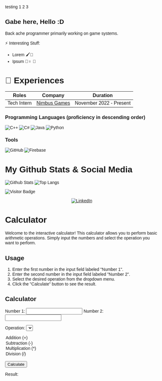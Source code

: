 <style>
@font-face {
  font-family: "interFont";
  src: url("https://github.com/KwaGabriel/kwagabriel.github.io/blob/main/Assets/Fonts/Inter-VariableFont_slnt%2Cwght.ttf") format("truetype");
  /* Add more src lines for other font file formats if necessary */
}

body {
  font-family: "interFont", sans-serif;
}
</style>

<p class="custom-font">testing 1 2 3</p>

## Gabe here, Hello :D
Back ache programmer primarily working on game systems.

⚡ Interesting Stuff: 
- Lorem 🖌🎨
- Ipsum 🏋️‍♀️ 💪

# 🏢 Experiences
| Roles | Company | Duration |
| --- | --- | --- |
| Tech Intern | [Nimbus Games](https://nimbusgames.dev/) | November 2022 - Present|

### Programming Languages (proficiency in descending order)
 ![C++](https://img.shields.io/badge/C%2B%2B-00599C?style=for-the-badge&logo=c%2B%2B&logoColor=white)
 ![C#](https://img.shields.io/badge/C%23-00599C?style=for-the-badge&logo=csharp&logoColor=white)
 ![Java](https://img.shields.io/badge/Java-ED8B00?style=for-the-badge&logo=java&logoColor=white)
 ![Python](https://img.shields.io/badge/Python-14354C?style=for-the-badge&logo=python&logoColor=white)

### Tools
![GitHub](https://img.shields.io/badge/github-%23121011.svg?style=for-the-badge&logo=github&logoColor=white)
![Firebase](https://img.shields.io/badge/firebase-%23039BE5.svg?style=for-the-badge&logo=firebase)

 
# My Github Stats & Social Media
![Github Stats](https://github-readme-stats.vercel.app/api?username=kwagabriel&theme=tokyonight&show_icons=true&hide_border=true&include_all_commits=true&count_private=true&hide=contribs)
![Top Langs](https://github-readme-stats.vercel.app/api/top-langs/?username=kwagabriel&layout=compact&theme=tokyonight&show_icons=true&hide=html,scss,css&hide_border=true&card_width=240)

![Visitor Badge](https://visitor-badge.laobi.icu/badge?page_id=kwagabriel)

<div>
  <p align = "center">
<a href="https://www.linkedin.com/in/gabrielkwa" target="_blank"><img src="https://img.shields.io/badge/LinkedIn-0077B5?style=for-the-badge&logo=linkedin&logoColor=white" alt="LinkedIn"></a>
  </p>
</div>

# Calculator

Welcome to the interactive calculator! This calculator allows you to perform basic arithmetic operations. Simply input the numbers and select the operation you want to perform.

## Usage

1. Enter the first number in the input field labeled "Number 1".
2. Enter the second number in the input field labeled "Number 2".
3. Select the desired operation from the dropdown menu.
4. Click the "Calculate" button to see the result.

## Calculator

Number 1: <input type="text" id="num1" />
Number 2: <input type="text" id="num2" />

Operation:
<select id="operation">
  <option value="addition">Addition (+)</option>
  <option value="subtraction">Subtraction (-)</option>
  <option value="multiplication">Multiplication (*)</option>
  <option value="division">Division (/)</option>
</select>

<button onclick="calculate()">Calculate</button>

Result: <span id="result"></span>

<script>
  function calculate() {
    const num1 = parseFloat(document.getElementById('num1').value);
    const num2 = parseFloat(document.getElementById('num2').value);
    const operation = document.getElementById('operation').value;
    let result;

    switch (operation) {
      case 'addition':
        result = num1 + num2;
        break;
      case 'subtraction':
        result = num1 - num2;
        break;
      case 'multiplication':
        result = num1 * num2;
        break;
      case 'division':
        result = num1 / num2;
        break;
      default:
        result = 'Invalid operation';
        break;
    }

    document.getElementById('result').textContent = result;
  }
</script>


<!-- Here are some ideas to get you started: -->

<!-- ## More About Me
- ⚡ Fun fact: I can do all sports and i love it.
- 😄 Personalities: I'm an I/ENTJ 
 -->
<!-- - 🔭 I’m currently working on ...
- 🌱 I’m currently learning ...
- 👯 I’m looking to collaborate on ...
- 🤔 I’m looking for help with ...
- 💬 Ask me about ...
- 📫 How to reach me: ...
- 😄 Pronouns: ...
- ⚡ Fun fact: ... -->

